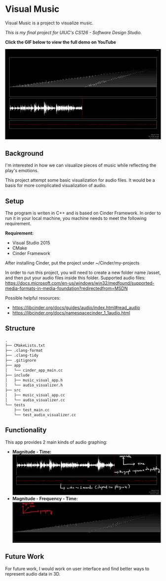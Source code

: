 # Visual Music

Visual Music is a project to visualize music.

_This is my final project for UIUC's CS126 - Software Design Studio._

**Click the GIF below to view the full demo on YouTube**

[![Watch the video](demo.gif)](https://youtu.be/Y2Iu3SFMiGg)

## Background
I'm interested in how we can visualize pieces of music while reflecting the play's emotions.

This project attempt some basic visualization for audio files. It would be a basis for more complicated visualization of audio.

## Setup
The program is writen in C++ and is based on Cinder Framework. In order to run it in your local machine, you machine needs to meet the following requirement.

**Requirement:**
* Visual Studio 2015
* CMake
* Cinder Framework

After installing Cinder, put the project under ~/Cinder/my-projects

In order to run this project, you will need to create a new folder name /asset, and then put your audio files inside this folder.
Supported audio files: https://docs.microsoft.com/en-us/windows/win32/medfound/supported-media-formats-in-media-foundation?redirectedfrom=MSDN

Possible helpful resources:
- https://libcinder.org/docs/guides/audio/index.html#read_audio
- https://libcinder.org/docs/namespacecinder_1_1audio.html
## Structure
``` text
.
├── CMakeLists.txt
├── .clang-format
├── .clang-tidy
├── .gitignore
├── app
│   └── cinder_app_main.cc
├── include
│   ├── music_visual_app.h
│   └── audio_visualizer.h
├── src
│   ├── music_visual_app.cc
│   └── audio_visualizer.cc
└── tests
    ├── test_main.cc
    └── test_audio_visualizer.cc
```

## Functionality

This app provides 2 main kinds of audio graphing:
- **Magnitude - Time:**
  ![Time_Domain_Graph](time_domain_graph.png)
- **Magnitude - Frequency - Time:**
  ![3D_Graph](3d_graph.png)

## Future Work
For future work, I would work on user interface and find better ways to represent audio data in 3D.